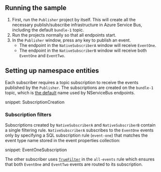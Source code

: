 ## Running the sample

1. First, run the `Publisher` project by itself. This will create all the necessary publish/subscribe infrastructure in Azure Service Bus, including the default `bundle-1` topic.
2. Run the projects normally so that all endpoints start.
3. In the `Publisher` window, press any key to publish an event.
    * The endpoint in the `NativeSubscriberA` window will receive `EventOne`.
    * The endpoint in the `NativeSubscriberB` window will receive both `EventOne` and `EventTwo`.
 
## Setting up namespace entities

Each subscriber requires a topic subscription to receive the events published by the `Publisher`. The subscriptions are created on the `bundle-1` topic, which is [the default](/transports/azure-service-bus/configuration.md#entity-creation) name used by NServiceBus endpoints. 

snippet: SubscriptionCreation

### Subscription filters

Subscriptions created by `NativeSubscriberA` and `NativeSubscriberB` contain a single filtering rule. `NativeSubscriberA` subscribes to the `EventOne` events only by specifying a SQL subscription rule (`event-one`) that matches the event type name stored in the event properties collection:

snippet: EventOneSubscription

The other subscriber uses [`TrueFilter`](https://docs.microsoft.com/en-us/dotnet/api/microsoft.servicebus.messaging.truefilter?view=azure-dotnet) in the `all-events` rule which ensures that both `EventOne` and `EventTwo` events are routed to its subscription.